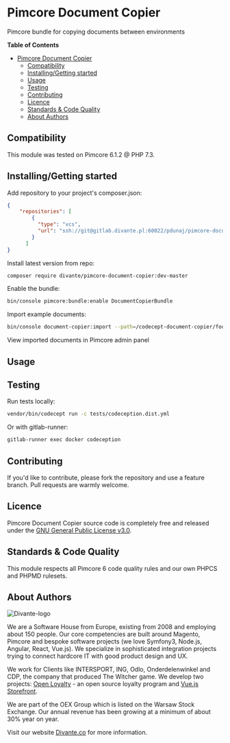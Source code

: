 # Pimcore Document Copier
Pimcore bundle for copying documents between environments

**Table of Contents**
- [Pimcore Document Copier](#pimcore-document-copier)
	- [Compatibility](#compatibility)
	- [Installing/Getting started](#installinggetting-started)
	- [Usage](#usage)
	- [Testing](#testing)
	- [Contributing](#contributing)
	- [Licence](#licence)
	- [Standards & Code Quality](#standards--code-quality)
	- [About Authors](#about-authors)

## Compatibility
This module was tested on Pimcore 6.1.2 @ PHP 7.3.

## Installing/Getting started

Add repository to your project's composer.json:
```json
{
    "repositories": [
        {
          "type": "vcs",
          "url": "ssh://git@gitlab.divante.pl:60022/pdunaj/pimcore-document-copier.git"
        }
      ]
}
```

Install latest version from repo:
```bash
composer require divante/pimcore-document-copier:dev-master
```

Enable the bundle:
```bash
bin/console pimcore:bundle:enable DocumentCopierBundle
```

Import example documents:
```bash
bin/console document-copier:import --path=/codecept-document-copier/foo/bar --root=vendor/divante/pimcore-document-copier/app/Resources/test_root --recursiveDepth=2
```

View imported documents in Pimcore admin panel


## Usage

## Testing

Run tests locally:
```bash
vendor/bin/codecept run -c tests/codeception.dist.yml
```

Or with gitlab-runner:
```bash
gitlab-runner exec docker codeception
```

## Contributing
If you'd like to contribute, please fork the repository and use a feature branch. Pull requests are warmly welcome.

## Licence 
Pimcore Document Copier source code is completely free and released under the 
[GNU General Public License v3.0]({repository_url}/blob/master/LICENSE).

## Standards & Code Quality
This module respects all Pimcore 6 code quality rules and our own PHPCS and PHPMD rulesets.

## About Authors
![Divante-logo](http://divante.co/logo-HG.png "Divante")

We are a Software House from Europe, existing from 2008 and employing about 150 people. Our core competencies are built 
around Magento, Pimcore and bespoke software projects (we love Symfony3, Node.js, Angular, React, Vue.js). 
We specialize in sophisticated integration projects trying to connect hardcore IT with good product design and UX.

We work for Clients like INTERSPORT, ING, Odlo, Onderdelenwinkel and CDP, the company that produced The Witcher game. 
We develop two projects: [Open Loyalty](http://www.openloyalty.io/ "Open Loyalty") - an open source loyalty program 
and [Vue.js Storefront](https://github.com/DivanteLtd/vue-storefront "Vue.js Storefront").

We are part of the OEX Group which is listed on the Warsaw Stock Exchange. Our annual revenue has been growing at a 
minimum of about 30% year on year.

Visit our website [Divante.co](https://divante.co/ "Divante.co") for more information.
